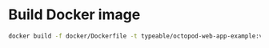 # Build Docker image

```bash
docker build -f docker/Dockerfile -t typeable/octopod-web-app-example:v1 .
```

